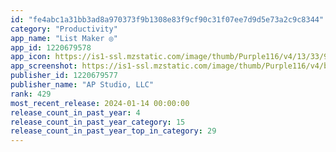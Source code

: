 ```yaml
---
id: "fe4abc1a31bb3ad8a970373f9b1308e83f9cf90c31f07ee7d9d5e73a2c9c8344"
category: "Productivity"
app_name: "List Maker ◎"
app_id: 1220679578
app_icon: https://is1-ssl.mzstatic.com/image/thumb/Purple116/v4/13/33/92/133392c4-3a90-5dff-44a5-7e4f7b902b8d/AppIcon-0-0-1x_U007emarketing-0-7-0-sRGB-85-220.jpeg/1024x1024bb.png
app_screenshot: https://is1-ssl.mzstatic.com/image/thumb/Purple116/v4/b7/2a/68/b72a68bf-147d-2578-6ff7-20cb8a516c86/921f02bd-1841-40b3-9274-842bbc0f4367_List_Maker_-_Regular_Screenshots.001.jpeg/1242x2688bb.png
publisher_id: 1220679577
publisher_name: "AP Studio, LLC"
rank: 429
most_recent_release: 2024-01-14 00:00:00
release_count_in_past_year: 4
release_count_in_past_year_category: 15
release_count_in_past_year_top_in_category: 29
---
```

